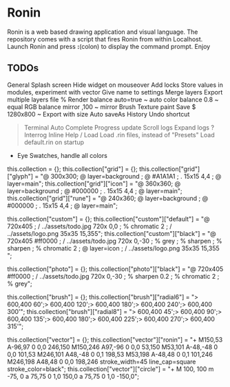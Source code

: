 # Ronin

Ronin is a web based drawing application and visual language. 
The repository comes with a script that fires Ronin from within Localhost.
Launch Ronin and press **:**(colon) to display the command prompt. 
Enjoy

## TODOs
  General
    Splash screen
    Hide widget on mouseover
    Add locks
    Store values in modules, experiment with vector
    Give name to settings
    Merge layers
    Export multiple layers file
  % Render
    balance auto=true ~ auto color
    balance 0.8       ~ equal RGB balance
    mirror ,100       ~ mirror
  Brush
    Texture paint
  Save
    $ 1280x800          ~ Export with size
    Auto saveAs
  History
    Undo shortcut
  > Terminal
    Auto Complete
    Progress update
    Scroll logs
    Expand logs
  ? Interrog
    Inline Help
  / Load
    Load .rin files, instead of "Presets"
    Load default.rin on startup
  * Eye
    Swatches, handle all colors


  this.collection = {};
  this.collection["grid"] = {};
  this.collection["grid"]["glyph"] = "@ 300x300; @ layer=background ; @ #A1A1A1 ; . 15x15 4,4 ; @ layer=main";
  this.collection["grid"]["icon"] = "@ 360x360; @ layer=background ; @ #000000 ; . 15x15 4,4 ; @ layer=main";
  this.collection["grid"]["rune"] = "@ 240x360; @ layer=background ; @ #000000 ; . 15x15 4,4 ; @ layer=main";

  this.collection["custom"] = {};
  this.collection["custom"]["default"] = "@ 720x405 ; / ../assets/todo.jpg 720x 0,0 ; % chromatic 2 ; / ../assets/logo.png 35x35 15,355";
  this.collection["custom"]["black"] = "@ 720x405 #ff0000 ; / ../assets/todo.jpg 720x 0,-30 ; % grey ; % sharpen ; % sharpen ; % chromatic 2 ; @ layer=icon ; / ../assets/logo.png 35x35 15,355 "; 

  this.collection["photo"] = {};
  this.collection["photo"]["black"] = "@ 720x405 #ff0000 ; / ../assets/todo.jpg 720x 0,-30 ; % sharpen 0.2 ; % chromatic 2 ; % grey";

  this.collection["brush"] = {};
  this.collection["brush"]["radial6"] = "> 600,400 60';> 600,400 120';> 600,400 180';> 600,400 240';> 600,400 300'";
  this.collection["brush"]["radial8"] = "> 600,400 45';> 600,400 90';> 600,400 135';> 600,400 180';> 600,400 225';> 600,400 270';> 600,400 315'";

  this.collection["vector"] = {};
  this.collection["vector"]["ronin"] = "+ M150,53 A-96,97 0 0,0 246,150 M150,246 A97,-96 0 0,0 53,150 M53,101 A-48,-48 0 0,0 101,53 M246,101 A48,-48 0 0,1 198,53 M53,198 A-48,48 0 0,1 101,246 M246,198 A48,48 0 0,0 198,246 stroke_width=45 line_cap=square stroke_color=black";
  this.collection["vector"]["circle"] = "+ M 100, 100 m -75, 0 a 75,75 0 1,0 150,0 a 75,75 0 1,0 -150,0";
